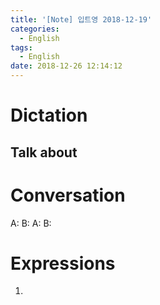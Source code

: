 ```yaml
---
title: '[Note] 입트영 2018-12-19'
categories:
  - English
tags:
  - English
date: 2018-12-26 12:14:12
---
```


# Dictation

## Talk about

# Conversation

A:
B:
A:
B:


# Expressions

1.